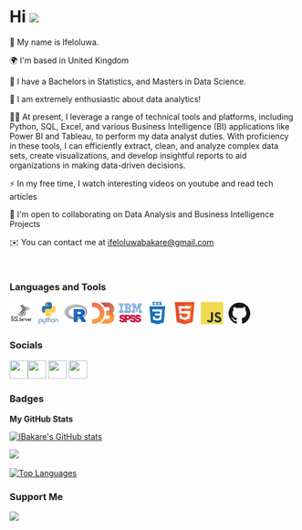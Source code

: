 
<div id="badges" align="center">
 
 
</div>



<h1>
  Hi
  <img src="https://media.giphy.com/media/hvRJCLFzcasrR4ia7z/giphy.gif" width="30px"/>
</h1>

💙 My name is Ifeloluwa.

🌍 I'm based in United Kingdom

🎩 I have a Bachelors in Statistics, and Masters in Data Science.

🧠 I am extremely enthusiastic about data analytics!

💪🏽 At present, I leverage a range of technical tools and platforms, including Python, SQL, Excel, and various Business Intelligence (BI) applications like Power BI and Tableau, to perform my data analyst duties.  With proficiency in these tools, I can efficiently extract, clean, and analyze complex data sets, create visualizations, and develop insightful reports to aid organizations in making data-driven decisions.

⚡  In my free time, I watch interesting videos on youtube and read tech articles

🤝  I'm open to collaborating on Data Analysis and Business Intelligence Projects

✉️  You can contact me at [ifeloluwabakare@gmail.com](mailto:ifeloluwabakare@gmail.com)

<div id="Profilevisit" align="left">
<img src="https://komarev.com/ghpvc/?username=IBakare&style=flat-square&color=blue" alt=""/>
 </div>

 
### Languages and Tools 

<div>
  <img src="https://github.com/devicons/devicon/blob/master/icons/microsoftsqlserver/microsoftsqlserver-plain-wordmark.svg" title="SQL" alt="SQL " width="40" height="40"/>&nbsp;
  <img src="https://github.com/devicons/devicon/blob/master/icons/python/python-original-wordmark.svg"  title="Python" alt="Python" width="40" height="40"/>&nbsp;
  <img src="https://github.com/devicons/devicon/blob/master/icons/r/r-original.svg" title="R" alt="R" width="40" height="40"/>&nbsp;
  <img src="https://github.com/devicons/devicon/blob/master/icons/d3js/d3js-original.svg" title="D3" alt="D3" width="40" height="40"/>&nbsp;
  <img src="https://github.com/devicons/devicon/blob/master/icons/spss/spss-original.svg" title="SPSS" alt="SPSS" width="40" height="40"/>&nbsp;
  <img src="https://github.com/devicons/devicon/blob/master/icons/css3/css3-plain-wordmark.svg"  title="CSS3" alt="CSS" width="40" height="40"/>&nbsp;
  <img src="https://github.com/devicons/devicon/blob/master/icons/html5/html5-original.svg" title="HTML5" alt="HTML" width="40" height="40"/>&nbsp;
  <img src="https://github.com/devicons/devicon/blob/master/icons/javascript/javascript-original.svg" title="JavaScript" alt="JavaScript" width="40" height="40"/>&nbsp;
  <img src="https://github.com/devicons/devicon/blob/master/icons/github/github-original.svg" title="Git" alt="Git" width="40" height="40"/>
</div>

### Socials

<p align="left"> </a> <a href="https://www.github.com/IBakare" target="_blank" rel="noreferrer"><img src="https://raw.githubusercontent.com/danielcranney/readme-generator/main/public/icons/socials/github.svg" width="32" height="32" /></a><a href="https://www.linkedin.com/in/ifeloluwabakare" target="_blank" rel="noreferrer"><img src="https://raw.githubusercontent.com/danielcranney/readme-generator/main/public/icons/socials/linkedin.svg" width="32" height="32" /></a> <a href="http://www.medium.com/@ifeloluwabakare" target="_blank" rel="noreferrer"><img src="https://raw.githubusercontent.com/danielcranney/readme-generator/main/public/icons/socials/medium.svg" width="32" height="32" /></a> <a href="https://www.twitter.com/IfeloluwaBakare" target="_blank" rel="noreferrer"><img src="https://raw.githubusercontent.com/danielcranney/readme-generator/main/public/icons/socials/twitter.svg" width="32" height="32" /></a></p>

### Badges

<b>My GitHub Stats</b>

<a href="http://www.github.com/IBakare"><img src="https://github-readme-stats.vercel.app/api?username=IBakare&show_icons=true&hide=&count_private=true&title_color=0891b2&text_color=ffffff&icon_color=0891b2&bg_color=1c1917&hide_border=true&show_icons=true" alt="IBakare's GitHub stats" /></a>

<a href="http://www.github.com/IBakare"><img src="https://github-readme-streak-stats.herokuapp.com/?user=IBakare&stroke=ffffff&background=1c1917&ring=0891b2&fire=0891b2&currStreakNum=ffffff&currStreakLabel=0891b2&sideNums=ffffff&sideLabels=ffffff&dates=ffffff&hide_border=true" /></a>

<a href="https://github.com/IBakare" align="left"><img src="https://github-readme-stats.vercel.app/api/top-langs/?username=IBakare&langs_count=10&title_color=0891b2&text_color=ffffff&icon_color=0891b2&bg_color=1c1917&hide_border=true&locale=en&custom_title=Top%20%Languages" alt="Top Languages" /></a>

### Support Me

<a href="https://www.buymeacoffee.com/ifeloluwabP"><img src="https://cdn.buymeacoffee.com/buttons/v2/default-yellow.png" width="200" /></a>
